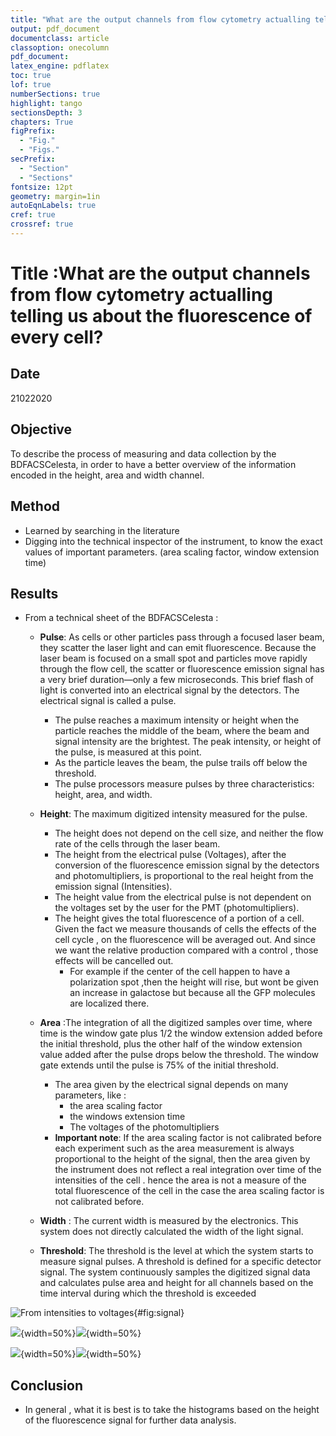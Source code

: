 ```yaml
---
title: "What are the output channels from flow cytometry actualling telling us about the fluorescence of every cell?  "
output: pdf_document
documentclass: article
classoption: onecolumn
pdf_document:
latex_engine: pdflatex
toc: true
lof: true
numberSections: true
highlight: tango
sectionsDepth: 3
chapters: True
figPrefix:
  - "Fig."
  - "Figs."
secPrefix:
  - "Section"
  - "Sections"
fontsize: 12pt
geometry: margin=1in
autoEqnLabels: true
cref: true
crossref: true
---
```


# Title :What are the output channels from flow cytometry actualling telling us about the fluorescence of every cell?

## Date
21022020

## Objective
To describe the process of measuring and data collection by the BDFACSCelesta, in order to have a better overview of the information encoded in the height, area and width channel.

## Method
- Learned by searching in the literature
- Digging into the technical inspector of the instrument, to know the exact values of important parameters. (area scaling factor, window extension time)

## Results

- From a technical sheet of the BDFACSCelesta :
  - **Pulse**: As cells or other particles pass through a focused laser beam, they scatter the laser light and can emit fluorescence. Because the laser beam is focused on a small spot and particles move rapidly through the flow cell, the scatter or fluorescence emission signal has a very brief duration—only a few microseconds. This brief flash of light is converted into an electrical signal by the detectors. The electrical signal is called a pulse.
    - The pulse reaches a maximum intensity or height when the particle reaches the middle of the beam, where the beam and signal intensity are the brightest. The peak intensity, or height of the pulse, is measured at this point.
    - As the particle leaves the beam, the pulse trails off below the threshold.
    - The pulse processors measure pulses by three characteristics: height, area, and width.
  - **Height**: The maximum digitized intensity measured for the pulse.
    - The height does not depend on the cell size, and neither the flow rate of the cells through the laser beam.
    - The height from the electrical pulse (Voltages), after the conversion of the fluorescence emission signal by the detectors and photomultipliers, is proportional to the real height from the emission signal (Intensities).
    - The height value from the electrical pulse is not dependent on the voltages set by the user for the PMT (photomultipliers).
    - The height gives the total fluorescence of a portion of a cell. Given the fact we measure thousands of cells the effects of the cell cycle , on the fluorescence will be averaged out. And since we want the relative production compared with a control , those effects will be cancelled out.
      -  For example if the center of the cell happen to have a polarization spot ,then the height will rise, but wont be given an increase in galactose but because all the GFP molecules are localized there.

  - **Area** :The integration of all the digitized samples over time, where time is the window gate plus 1/2 the window extension added before the initial threshold, plus the other half of the window extension value added after the pulse drops below the threshold. The window gate extends until the pulse is 75% of the initial threshold.
    - The area given by the electrical signal depends on many parameters, like :
      - the area scaling factor
      - the windows extension time
      - The voltages of the photomultipliers
    - **Important note**: If the area scaling factor is not calibrated before each experiment such as the area measurement is always proportional to the height of the signal, then the area given by the instrument does not reflect a real integration over time of the intensities of the cell . hence the area  is not a measure of the total fluorescence of the cell in the case the area scaling factor is not calibrated before.
  - **Width** : The current width is measured by the electronics. This system does not directly calculated the width of the light signal.
  - **Threshold**: The threshold is the level at which the system starts to measure signal pulses. A threshold is defined for a specific detector signal. The system continuously samples the digitized signal data and calculates pulse area and height for all channels based on the time interval during which the threshold is exceeded

![From intensities to voltages](../images/flow-cytometry-workflow_Signal.png){#fig:signal}

![](../images/flow-cytometry-workflow_output-signal-ASC-known.png){width=50%}![](../images/flow-cytometry-workflow_output-signal-ASC-unknown.png){width=50%}

![](../images/flow-cytometry-workflow_height-fluorescence.png){width=50%}![](../images/flow-cytometry-workflow_area-fluorescence.png){width=50%}


## Conclusion

- In general , what it is best is to take the histograms based on the height of the fluorescence signal for further data analysis.
